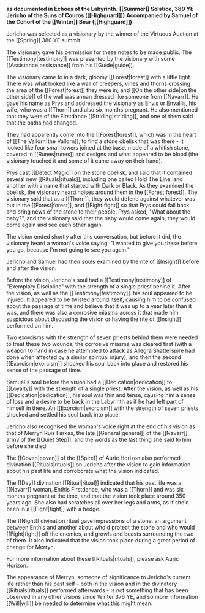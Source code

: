 **as documented in Echoes of the Labyrinth.**
**[[Summer]] Solstice, 380 YE**
**Jericho of the Suns of Couros ([[Highguard]])**
**Accompanied by Samuel of the Cohort of the [[Winter]] Bear ([[Highguard]])**

Jericho was selected as a visionary by the winner of the Virtuous Auction at the [[Spring]] 380 YE summit.

The visionary gave his permission for these notes to be made public. The [[Testimony|testimony]] was presented by the visionary with some [[Assistance|assistance]] from his [[Guide|guide]].

The visionary came to in a dark, gloomy [[Forest|forest]] with a little light. There was what looked like a wall of creepers, vines and thorns crossing the area of the [[Forest|forest]] they were in, and [[On the other side|on the other side]] of the wall was a man dressed like someone from [[Navarr]]. He gave his name as Prys and addressed the visionary as Envis or Envallis, his wife, who was a [[Thorn]] and also six months pregnant. He also mentioned that they were of the Firstdance [[Striding|striding]], and one of them said that the paths had changed.

They had apparently come into the [[Forest|forest]], which was in the heart of [[The Vallorn|the Vallorn]], to find a stone obelisk that was there - it looked like four small towers joined at the base, made of a whitish stone, covered in [[Runes|runes]] and designs and what appeared to be blood (the visionary touched it and some of it came away on their hand).

Prys cast [[Detect Magic]] on the stone obelisk, and said that it contained several new [[Rituals|rituals]], including one called Hold The Line, and another with a name that started with Dark or Black. As they examined the obelisk, the visionary heard noises around them in the [[Forest|forest]]. The visionary said that as a [[Thorn]], they would defend against whatever was out in the [[Forest|forest]], and [[Fight|fight]] so that Prys could fall back and bring news of the stone to their people. Prys asked, "What about the baby?", and the visionary said that the baby would come again, they would come again and see each other again.

The vision ended shortly after this conversation, but before it did, the visionary heard a woman's voice saying, "I wanted to give you these before you go, because I'm not going to see you again."

Jericho and Samuel had their souls examined by the rite of [[Insight]] before and after the vision.

Before the vision, Jericho's soul had a [[Testimony|testimony]] of "Exemplary Discipline" with the strength of a single priest behind it. After the vision, as well as the [[Testimony|testimony]]. his soul appeared to be injured. It appeared to be twisted around itself, causing him to be confused about the passage of time and believe that it was up to a year later than it was, and there was also a corrosive miasma across it that made him suspicious about discussing the vision or having the rite of [[Insight]] performed on him.

Two exorcisms with the strength of seven priests behind them were needed to treat these two wounds; the corrosive miasma was cleared first (with a weapon to hand in case he attempted to attack as Allegra Shatterspire had done when affected by a similar spiritual injury), and then the second [[Exorcism|exorcism]] shocked his soul back into place and restored his sense of the passage of time.

Samuel's soul before the vision had a [[Dedication|dedication]] to [[Loyalty]] with the strength of a single priest. After the vision, as well as his [[Dedication|dedication]], his soul was thin and tense, causing him a sense of loss and a desire to be back in the Labyrinth as if he had left part of himself in there. An [[Exorcism|exorcism]] with the strength of seven priests shocked and settled his soul back into place.

Jericho also recognised the woman's voice right at the end of his vision as that of Merryn Ruis Farkas, the late [[General|general]] of the [[Navarr]] army of the [[Quiet Step]], and the words as the last thing she said to him before she died.

The [[Coven|coven]] of the [[Spire]] of Auric Horizon also performed divination [[Rituals|rituals]] on Jericho after the vision to gain information about his past life and corroborate what the vision indicated.

The [[Day]] divination [[Ritual|ritual]] indicated that his past life was a [[Navarr]] woman, Enthis Firstdance, who was a [[Thorn]] and was six months pregnant at the time, and that the vision took place around 350 years ago. She also had scratches all over her legs and arms, as if she'd been in a [[Fight|fight]] with a hedge.

The [[Night]] divination ritual gave impressions of a stone, an argument between Enthis and another about who'd protect the stone and who would [[Fight|fight]] off the enemies, and growls and beasts surrounding the two of them. It also indicated that the vision took place during a great period of change for Merryn.

For more information about these [[Rituals|rituals]], please ask Auric Horizon.

The appearance of Merryn, someone of significance to Jericho's current life rather than his past self - both in the vision and in the divinatory [[Rituals|rituals]] performed afterwards - is not something that has been observed in any other visions since Winter 376 YE, and so more information [[Will|will]] be needed to determine what this might mean.